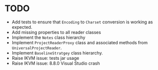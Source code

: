 # TODO

* Add tests to ensure that `Encoding` to `Charset` conversion is working as expected.
* Add missing properties to all reader classes
* Implement the `Notes` class hierarchy
* Implement `ProjectReaderProxy` class and associated methods from `UniversalProjectReader`.
* Implement `BaselineStratgey` class hierarchy.
* Raise IKVM issue: tests jar usage
* Raise IKVM issue: 8.8.0 Visual Studio crash
